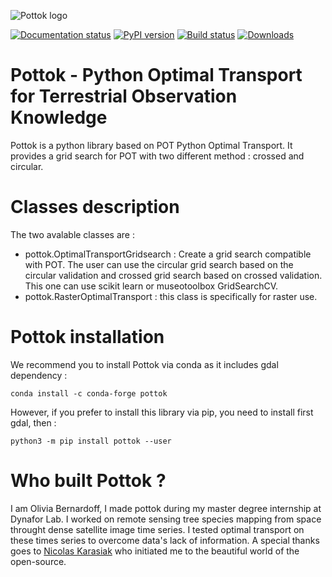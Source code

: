 ![Pottok logo](https://github.com/obernardoff/pottok/raw/master/metadata/logopottok.png)

[![Documentation status](https://readthedocs.org/projects/pottok/badge/?version=latest)](https://pottok.readthedocs.io/en/latest/?badge=latest)
[![PyPI version](https://badge.fury.io/py/pottok.svg)](https://badge.fury.io/py/pottok)
[![Build status](https://api.travis-ci.com/obernardoff/pottok.svg?branch=master)](https://travis-ci.com/obernardoff/pottok)
[![Downloads](https://pepy.tech/badge/pottok)](https://pepy.tech/project/pottok)

# Pottok - Python Optimal Transport for Terrestrial Observation Knowledge

Pottok is a python library based on POT Python Optimal Transport. It provides a grid search for POT with two different method : crossed and circular.

# Classes description

The two avalable classes are :
 - pottok.OptimalTransportGridsearch : Create a grid search compatible with POT. The user can use the circular grid search based on the circular validation and crossed grid search based on crossed validation. This one can use scikit learn or museotoolbox GridSearchCV.
 - pottok.RasterOptimalTransport : this class is specifically for raster use. 

# Pottok installation 

We recommend you to install Pottok via conda as it includes gdal dependency :

```shell
conda install -c conda-forge pottok
```

However, if you prefer to install this library via pip, you need to install first gdal, then :

```shell
python3 -m pip install pottok --user
```

# Who built Pottok ?

I am Olivia Bernardoff, I made pottok during my master degree internship at Dynafor Lab. I worked on remote sensing tree species mapping from space throught dense satellite image time series. I tested optimal transport on these times series to overcome data's lack of information. A special thanks goes to [Nicolas Karasiak](http://www.karasiak.net) who initiated me to the beautiful world of the open-source.
